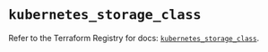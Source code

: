 # `kubernetes_storage_class`

Refer to the Terraform Registry for docs: [`kubernetes_storage_class`](https://registry.terraform.io/providers/hashicorp/kubernetes/2.37.1/docs/resources/storage_class).
